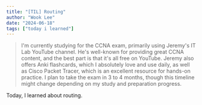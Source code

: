 ```yaml
---
title: "[TIL] Routing"
author: "Wook Lee"
date: "2024-06-18"
tags: ["today i learned"]
---
```


> I'm currently studying for the CCNA exam, primarily using Jeremy's IT Lab YouTube channel. He's well-known for providing great CCNA content, and the best part is that it's all free on YouTube. Jeremy also offers Anki flashcards, which I absolutely love and use daily, as well as Cisco Packet Tracer, which is an excellent resource for hands-on practice. I plan to take the exam in 3 to 4 months, though this timeline might change depending on my study and preparation progress.

Today, I learned about routing.
